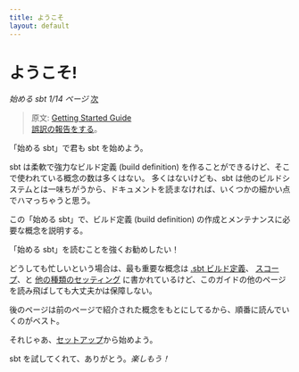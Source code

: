 ```yaml
---
title: ようこそ
layout: default
---
```


# ようこそ!

_始める sbt 1/14 ページ_ [次](setup)

> 原文: [Getting Started Guide](https://github.com/harrah/xsbt/wiki/Getting-Started-Welcome)<br>
> [誤訳の報告をする](https://github.com/scalajp/sbt-getting-started-guide-ja/issues)。

「始める sbt」で君も sbt を始めよう。

sbt は柔軟で強力なビルド定義 (build definition) を作ることができるけど、そこで使われている概念の数は多くはない。
多くはないけども、sbt は他のビルドシステムとは一味ちがうから、ドキュメントを読まなければ、いくつかの細かい点でハマっちゃうと思う。

この「始める sbt」で、ビルド定義 (build definition) の作成とメンテナンスに必要な概念を説明する。

「始める sbt」を読むことを強くお勧めしたい！

どうしても忙しいという場合は、最も重要な概念は
[.sbt ビルド定義](basic-def)、
[スコープ](scope)、と
[他の種類のセッティング](more-about-settings)
に書かれているけど、このガイドの他のページを読み飛ばしても大丈夫かは保障しない。

後のページは前のページで紹介された概念をもとにしてるから、順番に読んでいくのがベスト。

それじゃあ、[セットアップ](setup)から始めよう。

sbt を試してくれて、ありがとう。_楽しもう！_
